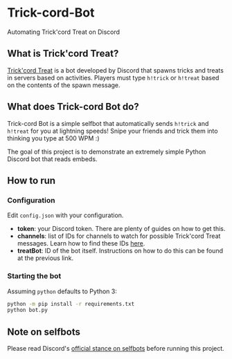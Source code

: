 # Trick-cord-Bot
Automating Trick'cord Treat on Discord

## What is Trick'cord Treat?
[Trick'cord Treat](https://blog.discord.com/discord-saves-halloween-7816b934c0b1?gi=6c70954035c) is a bot developed by Discord that spawns tricks and treats in servers based on activities. Players must type `h!trick` or `h!treat` based on the contents of the spawn message.  

## What does Trick-cord Bot do?
Trick-cord Bot is a simple selfbot that automatically sends `h!trick` and `h!treat` for you at lightning speeds! Snipe your friends and trick them into thinking you type at 500 WPM :)  

The goal of this project is to demonstrate an extremely simple Python Discord bot that reads embeds. 

## How to run  
### Configuration
Edit `config.json` with your configuration.  
 - **token**: your Discord token. There are plenty of guides on how to get this.  
 - **channels**: list of IDs for channels to watch for possible Trick'cord Treat messages. Learn how to find these IDs [here](https://support.discord.com/hc/en-us/articles/206346498-Where-can-I-find-my-User-Server-Message-ID).  
 - **treatBot**: ID of the bot itself. Instructions on how to do this can be found at the previous link.

### Starting the bot
Assuming `python` defaults to Python 3:
```sh
python -m pip install -r requirements.txt
python bot.py
```

## Note on selfbots  
Please read Discord's [official stance on selfbots](https://support.discord.com/hc/en-us/articles/115002192352-Automated-user-accounts-self-bots) before running this project.
